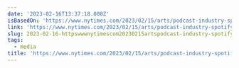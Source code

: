 ```yaml
---
date: '2023-02-16T13:37:18.000Z'
isBasedOn: 'https://www.nytimes.com/2023/02/15/arts/podcast-industry-spotify.html'
link: 'https://www.nytimes.com/2023/02/15/arts/podcast-industry-spotify.html'
slug: 2023-02-16-httpswwwnytimescom20230215artspodcast-industry-spotifyhtml
tags:
  - media
title: 'https://www.nytimes.com/2023/02/15/arts/podcast-industry-spotify.html'
---
```


